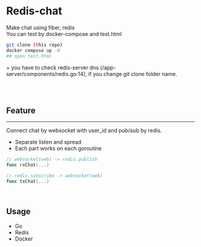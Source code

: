 # Redis-chat
Make chat using fiber, redis  
You can test by docker-compose and test.html

```sh
git clone (this repo)
docker compose up -d
## open test.html
```

 \+ you have to check redis-server dns (/app-server/components/redis.go:14),  if you change git clone folder name.
  
<br/><br/>

## Feature
----
Connect chat by websocket with user_id and pub/sub by redis.
 * Separate listen and spread
 * Each part works on each goroutine
```go
// websocket(web) -> redis.publish
func rxChat(...)

// redis.subscribe -> websocket(web) 
func txChat(...)
```
<br />

## Usage
 * Go
 * Redis
 * Docker